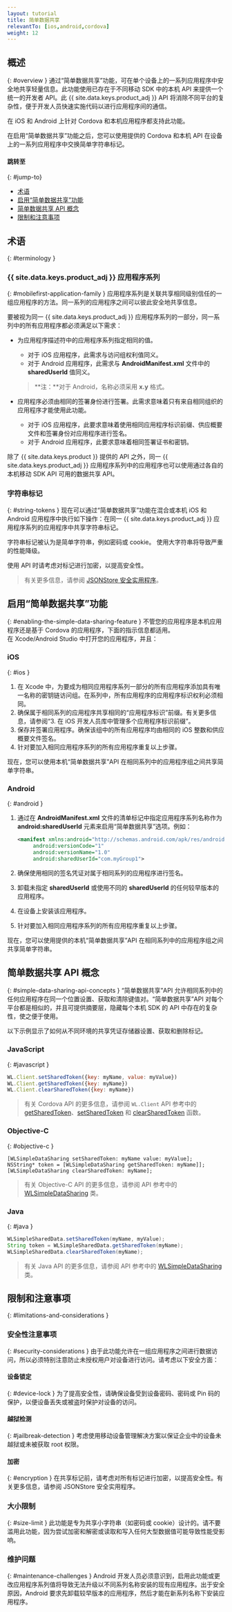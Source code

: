 ```yaml
---
layout: tutorial
title: 简单数据共享
relevantTo: [ios,android,cordova]
weight: 12
---
```

<!-- NLS_CHARSET=UTF-8 -->
## 概述
{: #overview }
通过“简单数据共享”功能，可在单个设备上的一系列应用程序中安全地共享轻量信息。此功能使用已存在于不同移动 SDK 中的本机 API 来提供一个统一的开发者 API。此 {{ site.data.keys.product_adj }} API 将消除不同平台的复杂性，便于开发人员快速实施代码以进行应用程序间的通信。

在 iOS 和 Android 上针对 Cordova 和本机应用程序都支持此功能。

在启用“简单数据共享”功能之后，您可以使用提供的 Cordova 和本机 API 在设备上的一系列应用程序中交换简单字符串标记。

#### 跳转至
{: #jump-to}
* [术语](#terminology)
* [启用“简单数据共享”功能](#enabling-the-simple-data-sharing-feature)
* [简单数据共享 API 概念](#simple-data-sharing-api-concepts)
* [限制和注意事项](#limitations-and-considerations)

## 术语
{: #terminology }
### {{ site.data.keys.product_adj }} 应用程序系列
{: #mobilefirst-application-family }
应用程序系列是关联共享相同级别信任的一组应用程序的方法。同一系列的应用程序之间可以彼此安全地共享信息。

要被视为同一 {{ site.data.keys.product_adj }} 应用程序系列的一部分，同一系列中的所有应用程序都必须满足以下需求：

* 为应用程序描述符中的应用程序系列指定相同的值。
	* 对于 iOS 应用程序，此需求与访问组权利值同义。
	* 对于 Android 应用程序，此需求与 **AndroidManifest.xml** 文件中的 **sharedUserId** 值同义。

    > **注：**对于 Android，名称必须采用 **x.y** 格式。

* 应用程序必须由相同的签署身份进行签署。此需求意味着只有来自相同组织的应用程序才能使用此功能。
    * 对于 iOS 应用程序，此要求意味着使用相同应用程序标识前缀、供应概要文件和签署身份对应用程序进行签名。
	* 对于 Android 应用程序，此要求意味着相同签署证书和密钥。

除了 {{ site.data.keys.product }} 提供的 API 之外，同一 {{ site.data.keys.product_adj }} 应用程序系列中的应用程序也可以使用通过各自的本机移动 SDK API 可用的数据共享 API。

### 字符串标记
{: #string-tokens }
现在可以通过“简单数据共享”功能在混合或本机 iOS 和 Android 应用程序中执行如下操作：在同一 {{ site.data.keys.product_adj }} 应用程序系列的应用程序中共享字符串标记。

字符串标记被认为是简单字符串，例如密码或 cookie。
使用大字符串将导致严重的性能降级。

使用 API 时请考虑对标记进行加密，以提高安全性。

> 有关更多信息，请参阅 [JSONStore 安全实用程序](../jsonstore/security-utilities/)。

## 启用“简单数据共享”功能
{: #enabling-the-simple-data-sharing-feature }
不管您的应用程序是本机应用程序还是基于 Cordova 的应用程序，下面的指示信息都适用。  
在 Xcode/Android Studio 中打开您的应用程序，并且：

### iOS
{: #ios }
1. 在 Xcode 中，为要成为相同应用程序系列一部分的所有应用程序添加具有唯一名称的密钥链访问组。在系列中，所有应用程序的应用程序标识权利必须相同。
2. 确保属于相同系列的应用程序共享相同的“应用程序标识”前缀。有关更多信息，请参阅“3. 在 iOS 开发人员库中管理多个应用程序标识前缀”。
4. 保存并签署应用程序。确保该组中的所有应用程序均由相同的 iOS 整数和供应概要文件签名。
5. 针对要加入相同应用程序系列的所有应用程序重复以上步骤。

现在，您可以使用本机“简单数据共享”API 在相同系列中的应用程序组之间共享简单字符串。

### Android
{: #android }
1. 通过在 **AndroidManifest.xml** 文件的清单标记中指定应用程序系列名称作为 **android:sharedUserId** 元素来启用“简单数据共享”选项。例如：

   ```xml
   <manifest xmlns:android="http://schemas.android.com/apk/res/android" package="com.myApp1"
        android:versionCode="1"
        android:versionName="1.0"
        android:sharedUserId="com.myGroup1">
   ```

2. 确保使用相同的签名凭证对属于相同系列的应用程序进行签名。
3. 卸载未指定 **sharedUserId** 或使用不同的 **sharedUserId** 的任何较早版本的应用程序。
4. 在设备上安装该应用程序。
5. 针对要加入相同应用程序系列的所有应用程序重复以上步骤。

现在，您可以使用提供的本机“简单数据共享”API 在相同系列中的应用程序组之间共享简单字符串。

## 简单数据共享 API 概念
{: #simple-data-sharing-api-concepts }
“简单数据共享”API 允许相同系列中的任何应用程序在同一个位置设置、获取和清除键值对。“简单数据共享”API 对每个平台都是相似的，并且可提供摘要层，隐藏每个本机 SDK 的 API 中存在的复杂性，使之便于使用。

以下示例显示了如何从不同环境的共享凭证存储器设置、获取和删除标记。

### JavaScript
{: #javascript }
```javascript
WL.Client.setSharedToken({key: myName, value: myValue})
WL.Client.getSharedToken({key: myName})
WL.Client.clearSharedToken({key: myName})
```

> 有关 Cordova API 的更多信息，请参阅 `WL.Client` API 参考中的 [getSharedToken](../../api/client-side-api/javascript/client/)、[setSharedToken](../../api/client-side-api/javascript/client/) 和 [clearSharedToken](../../api/client-side-api/javascript/client/) 函数。
### Objective-C
{: #objective-c }
```objc
[WLSimpleDataSharing setSharedToken: myName value: myValue];
NSString* token = [WLSimpleDataSharing getSharedToken: myName]];
[WLSimpleDataSharing clearSharedToken: myName];
```

> 有关 Objective-C API 的更多信息，请参阅 API 参考中的 [WLSimpleDataSharing](../../api/client-side-api/objc/client/) 类。

### Java
{: #java }
```java
WLSimpleSharedData.setSharedToken(myName, myValue);
String token = WLSimpleSharedData.getSharedToken(myName);
WLSimpleSharedData.clearSharedToken(myName);
```

> 有关 Java API 的更多信息，请参阅 API 参考中的 [WLSimpleDataSharing](../../api/client-side-api/java/client/)类。

## 限制和注意事项
{: #limitations-and-considerations }
### 安全性注意事项
{: #security-considerations }
由于此功能允许在一组应用程序之间进行数据访问，所以必须特别注意防止未授权用户对设备进行访问。请考虑以下安全方面：

#### 设备锁定
{: #device-lock }
为了提高安全性，请确保设备受到设备密码、密码或 Pin 码的保护，以便设备丢失或被盗时保护对设备的访问。

#### 越狱检测
{: #jailbreak-detection }
考虑使用移动设备管理解决方案以保证企业中的设备未越狱或未被获取 root 权限。

#### 加密
{: #encryption }
在共享标记前，请考虑对所有标记进行加密，以提高安全性。有关更多信息，请参阅 JSONStore 安全实用程序。

### 大小限制
{: #size-limit }
此功能是专为共享小字符串（如密码或 cookie）设计的。请不要滥用此功能，因为尝试加密和解密或读取和写入任何大型数据值可能导致性能受影响。

### 维护问题
{: #maintenance-challenges }
Android 开发人员必须意识到，启用此功能或更改应用程序系列值将导致无法升级以不同系列名称安装的现有应用程序。出于安全原因，Android 要求先卸载较早版本的应用程序，然后才能在新系列名称下安装应用程序。
